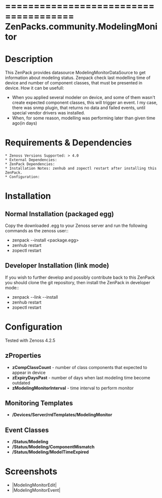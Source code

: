 ======================================
ZenPacks.community.ModelingMonitor
======================================


Description
===========

This ZenPack provides datasource ModelingMonitorDataSource to get information about modeling status.
Zenpack check last modelling time of device and number of component classes, that must be presented in device.
How it can be usefull:
 - When you applied several modeler on device, and some of them wasn't create expected component classes, this will trigger an event.
   I my case, there was snmp plugin, that returns no data and failed events, until special vendor drivers was installed.
 - When, for some reason, modelling was performing later than given time ago(in days)

Requirements & Dependencies
===========================

    * Zenoss Versions Supported: > 4.0
    * External Dependencies:
    * ZenPack Dependencies:
    * Installation Notes: zenhub and zopectl restart after installing this ZenPack.
    * Configuration:

Installation
============
Normal Installation (packaged egg)
----------------------------------
Copy the downloaded .egg to your Zenoss server and run the following commands as the zenoss
user::

   * zenpack --install <package.egg>
   * zenhub restart
   * zopectl restart

Developer Installation (link mode)
----------------------------------
If you wish to further develop and possibly contribute back to this
ZenPack you should clone the git repository, then install the ZenPack in
developer mode::

   * zenpack --link --install <package>
   * zenhub restart
   * zopectl restart

Configuration
=============

Tested with Zenoss 4.2.5

zProperties
-----------
- **zCompClassCount** - number of class components that expected to appear in device
- **zExpiryDaysPast** - number of days when last modeling time become outdated
- **zModelingMonitorInterval** - time interval to perform monitor
 
Monitoring Templates
-----------
- **/Devices/Server/rrdTemplates/ModelingMonitor**

Event Classes
-----------
- **/Status/Modeling**
- **/Status/Modeling/ComponentMismatch**
- **/Status/Modeling/ModelTimeExpired**

Screenshots
===========
* |ModelingMonitorEdit|
* |ModelingMonitorEvent|